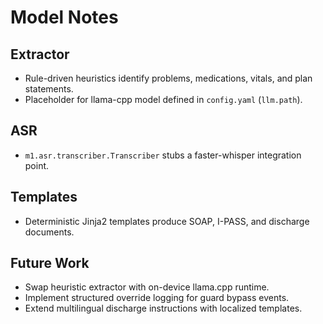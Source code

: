 # Model Notes

## Extractor
- Rule-driven heuristics identify problems, medications, vitals, and plan statements.
- Placeholder for llama-cpp model defined in `config.yaml` (`llm.path`).

## ASR
- `m1.asr.transcriber.Transcriber` stubs a faster-whisper integration point.

## Templates
- Deterministic Jinja2 templates produce SOAP, I-PASS, and discharge documents.

## Future Work
- Swap heuristic extractor with on-device llama.cpp runtime.
- Implement structured override logging for guard bypass events.
- Extend multilingual discharge instructions with localized templates.
